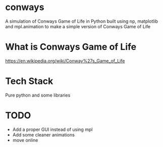 # conways
A simulation of Conways Game of Life in Python built using np, matplotlib and mpl.animation to make a simple version of Conways Game of Life

# What is Conways Game of Life
https://en.wikipedia.org/wiki/Conway%27s_Game_of_Life

# Tech Stack
Pure python and some libraries

# TODO
- Add a proper GUI instead of using mpl
- Add some cleaner animations
- move online
